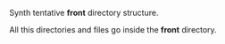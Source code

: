 Synth tentative **front** directory structure.

All this directories and files go inside the **front** directory.
